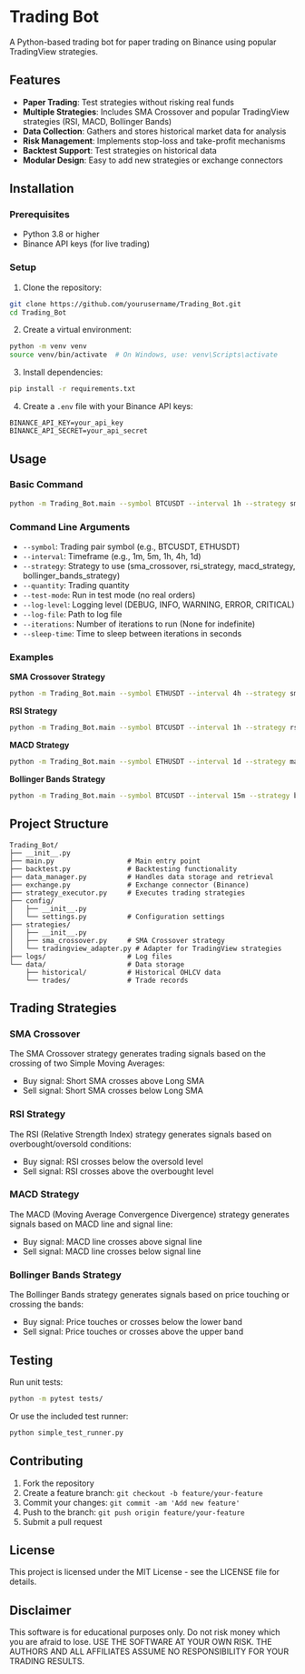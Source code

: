 # Trading Bot

A Python-based trading bot for paper trading on Binance using popular TradingView strategies.

## Features

- **Paper Trading**: Test strategies without risking real funds
- **Multiple Strategies**: Includes SMA Crossover and popular TradingView strategies (RSI, MACD, Bollinger Bands)
- **Data Collection**: Gathers and stores historical market data for analysis
- **Risk Management**: Implements stop-loss and take-profit mechanisms
- **Backtest Support**: Test strategies on historical data
- **Modular Design**: Easy to add new strategies or exchange connectors

## Installation

### Prerequisites

- Python 3.8 or higher
- Binance API keys (for live trading)

### Setup

1. Clone the repository:
```bash
git clone https://github.com/yourusername/Trading_Bot.git
cd Trading_Bot
```

2. Create a virtual environment:
```bash
python -m venv venv
source venv/bin/activate  # On Windows, use: venv\Scripts\activate
```

3. Install dependencies:
```bash
pip install -r requirements.txt
```

4. Create a `.env` file with your Binance API keys:
```
BINANCE_API_KEY=your_api_key
BINANCE_API_SECRET=your_api_secret
```

## Usage

### Basic Command

```bash
python -m Trading_Bot.main --symbol BTCUSDT --interval 1h --strategy sma_crossover --test-mode
```

### Command Line Arguments

- `--symbol`: Trading pair symbol (e.g., BTCUSDT, ETHUSDT)
- `--interval`: Timeframe (e.g., 1m, 5m, 1h, 4h, 1d)
- `--strategy`: Strategy to use (sma_crossover, rsi_strategy, macd_strategy, bollinger_bands_strategy)
- `--quantity`: Trading quantity
- `--test-mode`: Run in test mode (no real orders)
- `--log-level`: Logging level (DEBUG, INFO, WARNING, ERROR, CRITICAL)
- `--log-file`: Path to log file
- `--iterations`: Number of iterations to run (None for indefinite)
- `--sleep-time`: Time to sleep between iterations in seconds

### Examples

**SMA Crossover Strategy**
```bash
python -m Trading_Bot.main --symbol ETHUSDT --interval 4h --strategy sma_crossover --test-mode
```

**RSI Strategy**
```bash
python -m Trading_Bot.main --symbol BTCUSDT --interval 1h --strategy rsi_strategy --test-mode
```

**MACD Strategy**
```bash
python -m Trading_Bot.main --symbol ETHUSDT --interval 1d --strategy macd_strategy --test-mode
```

**Bollinger Bands Strategy**
```bash
python -m Trading_Bot.main --symbol BTCUSDT --interval 15m --strategy bollinger_bands_strategy --test-mode
```

## Project Structure

```
Trading_Bot/
├── __init__.py
├── main.py                  # Main entry point
├── backtest.py              # Backtesting functionality
├── data_manager.py          # Handles data storage and retrieval
├── exchange.py              # Exchange connector (Binance)
├── strategy_executor.py     # Executes trading strategies
├── config/
│   ├── __init__.py
│   └── settings.py          # Configuration settings
├── strategies/
│   ├── __init__.py
│   ├── sma_crossover.py     # SMA Crossover strategy
│   └── tradingview_adapter.py # Adapter for TradingView strategies
├── logs/                    # Log files
└── data/                    # Data storage
    ├── historical/          # Historical OHLCV data
    └── trades/              # Trade records
```

## Trading Strategies

### SMA Crossover

The SMA Crossover strategy generates trading signals based on the crossing of two Simple Moving Averages:
- Buy signal: Short SMA crosses above Long SMA
- Sell signal: Short SMA crosses below Long SMA

### RSI Strategy

The RSI (Relative Strength Index) strategy generates signals based on overbought/oversold conditions:
- Buy signal: RSI crosses below the oversold level
- Sell signal: RSI crosses above the overbought level

### MACD Strategy

The MACD (Moving Average Convergence Divergence) strategy generates signals based on MACD line and signal line:
- Buy signal: MACD line crosses above signal line
- Sell signal: MACD line crosses below signal line

### Bollinger Bands Strategy

The Bollinger Bands strategy generates signals based on price touching or crossing the bands:
- Buy signal: Price touches or crosses below the lower band
- Sell signal: Price touches or crosses above the upper band

## Testing

Run unit tests:

```bash
python -m pytest tests/
```

Or use the included test runner:

```bash
python simple_test_runner.py
```

## Contributing

1. Fork the repository
2. Create a feature branch: `git checkout -b feature/your-feature`
3. Commit your changes: `git commit -am 'Add new feature'`
4. Push to the branch: `git push origin feature/your-feature`
5. Submit a pull request

## License

This project is licensed under the MIT License - see the LICENSE file for details.

## Disclaimer

This software is for educational purposes only. Do not risk money which you are afraid to lose. USE THE SOFTWARE AT YOUR OWN RISK. THE AUTHORS AND ALL AFFILIATES ASSUME NO RESPONSIBILITY FOR YOUR TRADING RESULTS. 